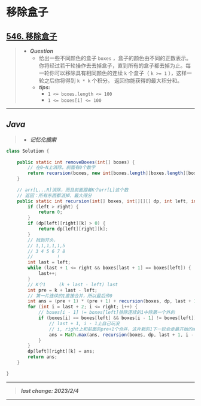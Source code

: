 # 移除盒子

## [546. 移除盒子](https://leetcode.cn/problems/remove-boxes/)

> - ***Question***
>   - 给出一些不同颜色的盒子 `boxes` ，盒子的颜色由不同的正数表示。你将经过若干轮操作去去掉盒子，直到所有的盒子都去掉为止。每一轮你可以移除具有相同颜色的连续 `k` 个盒子（ `k >= 1` ），这样一轮之后你将得到 `k * k` 个积分。
返回你能获得的最大积分和。
>   - ***tips:***
>     - `1 <= boxes.length <= 100`
>     - `1 <= boxes[i] <= 100`

---

## *Java*

> - ***记忆化搜索***

```java
class Solution {
    
    public static int removeBoxes(int[] boxes) {
        // 在0~N上消除，前面有0个数字
        return recursion(boxes, new int[boxes.length][boxes.length][boxes.length], 0, boxes.length - 1, 0);
    }
    
    // arr[L...R]消除，而且前面跟着K个arr[L]这个数
    // 返回：所有东西都消掉，最大得分
    public static int recursion(int[] boxes, int[][][] dp, int left, int right, int k) {
        if (left > right) {
            return 0;
        }
        if (dp[left][right][k] > 0) {
            return dp[left][right][k];
        }
        // 找到开头，
        // 1,1,1,1,1,5
        // 3 4 5 6 7 8
        //         !
        int last = left;
        while (last + 1 <= right && boxes[last + 1] == boxes[left]) {
            last++;
        }
        // K个1     (k + last - left) last
        int pre = k + last - left;
        // 第一片连续的1直接合并，所以最后传0
        int ans = (pre + 1) * (pre + 1) + recursion(boxes, dp, last + 1, right, 0);
        for (int i = last + 2; i <= right; i++) {
            // boxes[i - 1] != boxes[left]排除连续的1中除第一个外的
            if (boxes[i] == boxes[left] && boxes[i - 1] != boxes[left]) {
                // last + 1, i - 1上自己玩没
                // i, right上和前面的pre+1个合并，这片新的1下一轮会走最开始的ans
                ans = Math.max(ans, recursion(boxes, dp, last + 1, i - 1, 0) + recursion(boxes, dp, i, right, pre + 1));
            }
        }
        dp[left][right][k] = ans;
        return ans;
    }
    
}
```

---

> ***last change: 2023/2/4***

---
